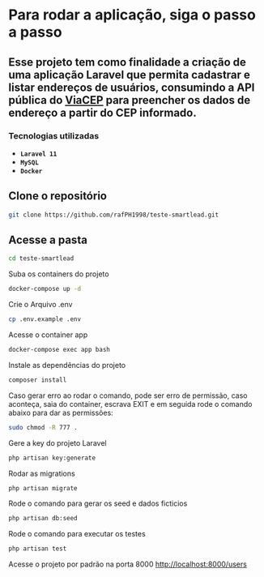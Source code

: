 # Para rodar a aplicação, siga o passo a passo

## Esse projeto tem como finalidade a criação de uma aplicação Laravel que permita cadastrar e listar **endereços de usuários**, consumindo a API pública do [ViaCEP](https://viacep.com.br/) para preencher os dados de endereço a partir do CEP informado.

### Tecnologias utilizadas

- **`Laravel 11`**
- **`MySQL`**
- **`Docker`**

## Clone o repositório

```bash
git clone https://github.com/rafPH1998/teste-smartlead.git
```

## Acesse a pasta

```bash
cd teste-smartlead
```
Suba os containers do projeto
```sh
docker-compose up -d
```

Crie o Arquivo .env
```sh
cp .env.example .env
```

Acesse o container app
```sh
docker-compose exec app bash
```


Instale as dependências do projeto
```sh
composer install
```

Caso gerar erro ao rodar o comando, pode ser erro de permissão, caso aconteça, saia do container, escrava EXIT e em seguida rode o comando abaixo para dar as permissões:
```sh
sudo chmod -R 777 .
```

Gere a key do projeto Laravel
```sh
php artisan key:generate
```

Rodar as migrations
```sh
php artisan migrate
```

Rode o comando para gerar os seed e dados ficticios
```sh
php artisan db:seed
```

Rode o comando para executar os testes
```sh
php artisan test
```


Acesse o projeto por padrão na porta 8000
[http://localhost:8000/users](http://localhost:8000/users)

